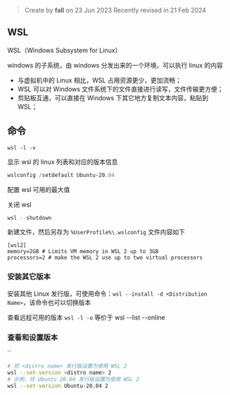 > Create by **fall** on 23 Jun 2023
> Recently revised in 21 Feb 2024

## WSL

WSL（Windows Subsystem for Linux）

windows 的子系统，由 windows 分发出来的一个环境，可以执行 linux 的内容

- 与虚拟机中的 Linux 相比，WSL 占用资源更少，更加流畅；
- WSL 可以对 Windows 文件系统下的文件直接进行读写，文件传输更方便；
- 剪贴板互通，可以直接在 Windows 下其它地方复制文本内容，粘贴到 WSL；

## 命令

`wsl -l -v`

显示 wsl 的 linux 列表和对应的版本信息

```powershell
wslconfig /setdefault Ubuntu-20.04
```

配置 wsl 可用的最大值

关闭 wsl

```js
wsl --shutdown
```

新建文件，然后另存为 `%UserProfile%\.wslconfig` 文件内容如下

```
[wsl2]
memory=2GB # Limits VM memory in WSL 2 up to 3GB
processors=2 # make the WSL 2 use up to two virtual processors
```

### 安装其它版本

安装其他 Linux 发行版，可使用命令：`wsl --install -d <Distribution Name>`，该命令也可以切换版本

查看远程可用的版本 `wsl -l -o` 等价于 wsl --list --online

### 查看和设置版本

`` 

```bash
# 将 <distro name> 发行版设置为使用 WSL 2
wsl --set-version <distro name> 2
# 示例，将 Ubuntu 20.04 发行版设置为使用 WSL 2
wsl --set-version Ubuntu-20.04 2
```
